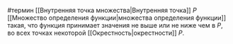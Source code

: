 #термин
[[Внутренняя точка множества|Внутренняя точка]] $P$ [[Множество определения функции|множества определения функции]] такая, что функция принимает значения не выше или не ниже чем в $P$, во всех точках некоторой [[Окрестность|окрестности]] $P$.